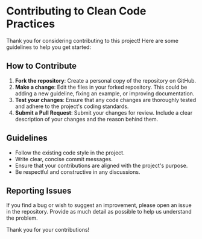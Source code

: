 # Contributing to Clean Code Practices

Thank you for considering contributing to this project! Here are some guidelines to help you get started:

## How to Contribute
1. **Fork the repository**: Create a personal copy of the repository on GitHub.
2. **Make a change**: Edit the files in your forked repository. This could be adding a new guideline, fixing an example, or improving documentation.
3. **Test your changes**: Ensure that any code changes are thoroughly tested and adhere to the project's coding standards.
4. **Submit a Pull Request**: Submit your changes for review. Include a clear description of your changes and the reason behind them.

## Guidelines
- Follow the existing code style in the project.
- Write clear, concise commit messages.
- Ensure that your contributions are aligned with the project's purpose.
- Be respectful and constructive in any discussions.

## Reporting Issues
If you find a bug or wish to suggest an improvement, please open an issue in the repository. Provide as much detail as possible to help us understand the problem.

Thank you for your contributions!
